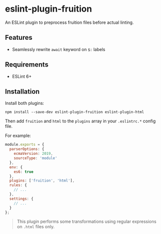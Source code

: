 # eslint-plugin-fruition

An ESLint plugin to preprocess fruition files before actual linting.

## Features

- Seamlessly rewrite `await` keyword on `$:` labels

## Requirements

- ESLint 6+

## Installation

Install both plugins:

```
npm install --save-dev eslint-plugin-fruition eslint-plugin-html
```

Then add `fruition` and `html` to the `plugins` array in your `.eslintrc.*` config file.

For example:

```javascript
module.exports = {
  parserOptions: {
    ecmaVersion: 2019,
    sourceType: 'module'
  },
  env: {
    es6: true
  },
  plugins: ['fruition', 'html'],
  rules: {
    // ...
  },
  settings: {
    // ...
  }
};
```

> This plugin performs some transformations using regular expressions on `.html` files only.
